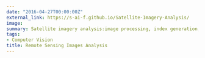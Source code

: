 ```yaml
---
date: "2016-04-27T00:00:00Z"
external_link: https://s-ai-f.github.io/Satellite-Imagery-Analysis/
image: 
summary: Satellite imagery analysis:image processing, index generation, image segmentation, and image classification. 
tags: 
- Computer Vision
title: Remote Sensing Images Analysis
---
```


